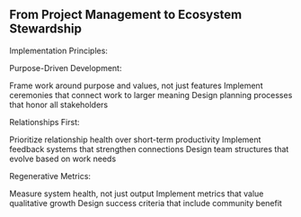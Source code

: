 ## From Project Management to Ecosystem Stewardship

Implementation Principles:

Purpose-Driven Development:

Frame work around purpose and values, not just features
Implement ceremonies that connect work to larger meaning
Design planning processes that honor all stakeholders

Relationships First:

Prioritize relationship health over short-term productivity
Implement feedback systems that strengthen connections
Design team structures that evolve based on work needs

Regenerative Metrics:

Measure system health, not just output
Implement metrics that value qualitative growth
Design success criteria that include community benefit
